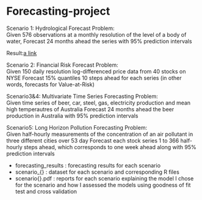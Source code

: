 # Forecasting-project

Scenario 1: Hydrological Forecast
Problem:  
          Given 576 observations at a monthly resolution of the level of a body of water,
          Forecast 24 months ahead the series with 95% prediction intervals
          
Result:[a link](https://github.com/nlb13x/Forecasting-project/blob/main/Scenario1.pdf)

Scenario 2: Financial Risk Forecast
Problem:  
          Given 150 daily resolution log-differenced price data from 40 stocks on NYSE
          Forecast 15% quantiles 10 steps ahead for each series (in other words, forecasts
          for Value-at-Risk)

Scenario3&4: Multivariate Time Series Forecasting
Problem:  
          Given time series of beer, car, steel, gas, electricity production and mean high
          temperautres of Australia
          Forecast 24 months ahead the beer production in Australia with 95% prediction intervals

Scenario5: Long Horizon Pollution Forecasting
Problem:  
          Given half-hourly measurements of the concentration of an air pollutant in three
          different cities over 53 day
          Forecast each stock series 1 to 366 half-hourly steps ahead, which corresponds to 
          one week ahead along with 95% prediction intervals
          

- forecasting_results : forecasting results for each scenario
- scenario_{} : dataset for each scenario and corresponding R files
- scenario{}.pdf : reports for each scenario explaining the model I chose for the scenario and how I assessed the models using goodness of 
                    fit test and cross validation
